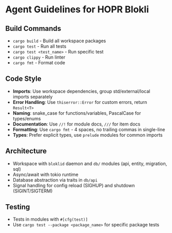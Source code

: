 # Agent Guidelines for HOPR Blokli

## Build Commands
- `cargo build` - Build all workspace packages
- `cargo test` - Run all tests
- `cargo test <test_name>` - Run specific test
- `cargo clippy` - Run linter
- `cargo fmt` - Format code

## Code Style
- **Imports**: Use workspace dependencies, group std/external/local imports separately
- **Error Handling**: Use `thiserror::Error` for custom errors, return `Result<T>`
- **Naming**: snake_case for functions/variables, PascalCase for types/enums
- **Documentation**: Use `//!` for module docs, `///` for item docs
- **Formatting**: Use `cargo fmt` - 4 spaces, no trailing commas in single-line
- **Types**: Prefer explicit types, use `prelude` modules for common imports

## Architecture
- Workspace with `bloklid` daemon and `db/` modules (api, entity, migration, sql)
- Async/await with tokio runtime
- Database abstraction via traits in `db/api`
- Signal handling for config reload (SIGHUP) and shutdown (SIGINT/SIGTERM)

## Testing
- Tests in modules with `#[cfg(test)]`
- Use `cargo test --package <package_name>` for specific package tests